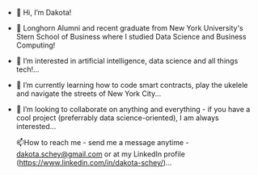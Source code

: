 - 👋 Hi, I’m Dakota!
-  🤘 Longhorn Alumni and recent graduate from New York University's Stern School of Business where I studied Data Science and Business Computing!
- 👀 I’m interested in artificial intelligence, data science and all things tech!...
- 🌱 I’m currently learning how to code smart contracts, play the ukelele and navigate the streets of New York City...
- 💞️ I’m looking to collaborate on anything and everything - if you have a cool project (preferrably data science-oriented), I am always interested...

  
    📫How to reach me - send me a message anytime - dakota.schey@gmail.com or at my LinkedIn profile (https://www.linkedin.com/in/dakota-schey/)...

<!---
dschey123/dschey123 is a ✨ special ✨ repository because its `README.md` (this file) appears on your GitHub profile.
You can click the Preview link to take a look at your changes.
--->
